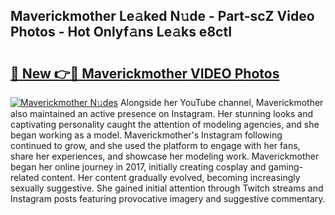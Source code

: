 ## Maverickmother Le𝚊ked N𝚞de - Part-scZ Video Photos - Hot Onlyf𝚊ns Le𝚊ks e8ctI

# <h2><a href="http://ab49110.deff.icu/?id=Maverickmother">🔗 New 👉🔴 Maverickmother VIDEO Photos</a></h2>

[![Maverickmother N𝚞des](https://i.imgur.com/rIISA9y.gif)](http://ab49110.deff.icu/?id=Maverickmother)
Alongside her YouTube channel, Maverickmother also maintained an active presence on Instagram. Her stunning looks and captivating personality caught the attention of modeling agencies, and she began working as a model. Maverickmother's Instagram following continued to grow, and she used the platform to engage with her fans, share her experiences, and showcase her modeling work. Maverickmother began her online journey in 2017, initially creating cosplay and gaming-related content. Her content gradually evolved, becoming increasingly sexually suggestive. She gained initial attention through Twitch streams and Instagram posts featuring provocative imagery and suggestive commentary.
